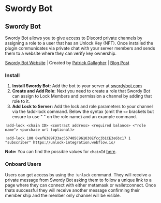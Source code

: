 # Swordy Bot

## Swordy Bot

Swordy Bot allows you to give access to Discord private channels by assigning a role to a user that has an Unlock Key (NFT). Once installed the plugin communicates via private chat with your server members and sends them to a website where they can verify key ownership.

[Swordy Bot Website](https://swordybot.com) | Created by [Patrick Gallagher](https://patrickgallagher.dev) | [Blog Post](https://unlock-protocol.com/blog/swordy-bot-intro)

### Install

1. **Install Swordy Bot:** Add the bot to your server at [swordybot.com](http://swordybot.com)
2. **Create and Add Role:** Next you need to create a role that Swordy Bot can assign to Lock Members and permission a channel by adding that role to it.
3. **Add Lock to Server:** Add the lock and role parameters to your channel via the !add-lock command. Below the syntax (omit the `<>` brackets but ensure to use " " on the role name) and an example command.

```
!add-lock <chain ID> <contract address> <required balance> <"role name"> <purchase url (optional)>

!add-lock 100 0xef6389F33ac557405C961030Efcc3b1CE3e6bc17 1 "subscriber" https://unlock-integration.webflow.io/
```

**Note:** You can find the possible values for `chainId` [here](../../core-protocol/).

### Onboard Users

Users can get access by using the `!unlock` command. They will receive a private message from Swordy Bot asking them to follow a unique link to a page where they can connect with either metamask or walletconnect. Once thats successful they will receive another message confirming their member ship and the member only channel will be visible.
